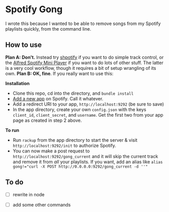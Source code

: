 # Spotify Gong
I wrote this because I wanted to be able to remove songs from my Spotify playlists quickly, from the command line.  

## How to use
**Plan A: Don't.** Instead try [shpotify](https://github.com/hnarayanan/shpotify) if you want to do simple track control, or the [Alfred Spotify Mini Player](http://alfred-spotify-mini-player.com/) if you want to do lots of other stuff.  The latter is a very cool workflow, though it requires a bit of setup wrangling of its own.
**Plan B: OK, fine**. If you really want to use this:

**Installation**
  - Clone this repo, cd into the directory, and `bundle install`
  - [Add a new app](https://developer.spotify.com/my-applications/#!/) on Spotify.  Call it whatever.  
  - Add a redirect URI to your app, `http://localhost:9292` (be sure to save)
  - In the app directory, create your own `config.json` with the keys `client_id`, `client_secret`, and `username`. Get the first two from your app page as created in step 2 above.

**To run**
  - Run `rackup` from the app directory to start the server & visit `http://localhost:9292/init` to authorize Spotify.
  - You can now make a post request to `http://localhost:9292/gong_current` and it will skip the current track and remove it from *all* your playlists.  If you want, add an alias like `alias gong!="curl -X POST http://0.0.0.0:9292/gong_current -d ''"
` 

## To do
- [ ] rewrite in node
- [ ] add some other commands

